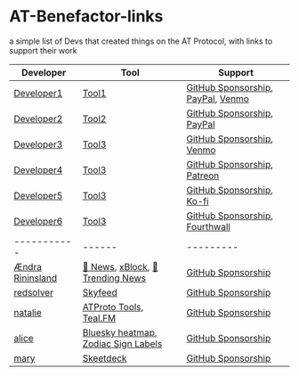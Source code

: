 # AT-Benefactor-links

a simple list of Devs that created things on the AT Protocol, with links to support their work

| Developer | Tool | Support |
|-----------|------|---------|
| [Developer1](https://bsky.app/profile/developer1.bsky.app) | [Tool1](https://www.tool1.com) | [GitHub Sponsorship](https://github.com/sponsors/developer1), [PayPal](https://paypal.me/developer1), [Venmo](https://venmo.com/developer1) |
| [Developer2](https://bsky.app/profile/developer2.bsky.app) | [Tool2](https://www.tool2.com) | [GitHub Sponsorship](https://github.com/sponsors/developer2), [PayPal](https://paypal.me/developer2) |
| [Developer3](https://bsky.app/profile/developer3.bsky.app) | [Tool3](https://www.tool3.com) | [GitHub Sponsorship](https://github.com/sponsors/developer3), [Venmo](https://venmo.com/developer3) |
| [Developer4](https://bsky.app/profile/developer4.bsky.app) | [Tool3](https://www.tool3.com) | [GitHub Sponsorship](https://github.com/sponsors/developer4), [Patreon](https://www.patreon.com/developer4) |
| [Developer5](https://bsky.app/profile/developer5.bsky.app) | [Tool3](https://www.tool3.com) | [GitHub Sponsorship](https://github.com/sponsors/developer5), [Ko-fi](https://ko-fi.com/developer5) |
| [Developer6](https://bsky.app/profile/developer6.bsky.app) | [Tool3](https://www.tool3.com) | [GitHub Sponsorship](https://github.com/sponsors/developer6), [Fourthwall](https://developer6.fourthwall.com) |
|-----------|------|---------|
| [Ændra Rininsland](https://bsky.app/profile/did:plc:kkf4naxqmweop7dv4l2iqqf5) | [📰 News](https://bsky.app/profile/aendra.com/feed/verified-news), [xBlock](https://bsky.app/profile/aendra.com), [📰 Trending News](https://bsky.app/profile/aendra.com/feed/news-2-0) | [GitHub Sponsorship](https://github.com/sponsors/aendra-rininsland) |
| [redsolver](https://bsky.app/profile/did:plc:odo2zkpujsgcxtz7ph24djkj) | [Skyfeed](https://skyfeed.app/) | [GitHub Sponsorship](https://github.com/sponsors/redsolver) |
| [natalie](https://bsky.app/profile/did:plc:k644h4rq5bjfzcetgsa6tuby) | [ATProto Tools](https://atp.tools), [Teal.FM](https://teal.fm/) | [GitHub Sponsorship](https://github.com/sponsors/espeon) |
| [alice](https://bsky.app/profile/did:plc:by3jhwdqgbtrcc7q4tkkv3cf) | [Bluesky heatmap](https://bluesky-heatmap.fly.dev/), [Zodiac Sign Labels](zodiacsigns.bsky.sh) | [GitHub Sponsorship](https://github.com/sponsors/aliceisjustplaying) |
| [mary](https://bsky.app/profile/did:plc:ia76kvnndjutgedggx2ibrem) | [Skeetdeck](https://skeetdeck.pages.dev/) | [GitHub Sponsorship](https://github.com/sponsors/mary-ext) |
